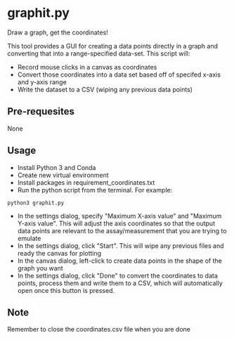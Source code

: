 # graphit.py
Draw a graph, get the coordinates!

This tool provides a GUI for creating a data points directly in a graph and converting that into a range-specified data-set. This script will:
* Record mouse clicks in a canvas as coordinates
* Convert those coordinates into a data set based off of specifed x-axis and y-axis range
* Write the dataset to a CSV (wiping any previous data points)

## Pre-requesites
None

## Usage
* Install Python 3 and Conda
* Create new virtual environment
* Install packages in requirement_coordinates.txt
*  Run the python script from the terminal. For example:
```
python3 graphit.py
```
* In the settings dialog, specify "Maximum X-axis value" and "Maximum Y-axis value". This will adjust the axis coordinates so that the output data points are relevant to the assay/measurement that you are trying to emulate
* In the settings dialog, click "Start". This will wipe any previous files and ready the canvas for plotting
* In the canvas dialog, left-click to create data points in the shape of the graph you want
* In the settings dialog, click "Done" to convert the coordinates to data points, process them and write them to a CSV, which will automatically open once this button is pressed. 

## Note
Remember to close the coordinates.csv file when you are done
